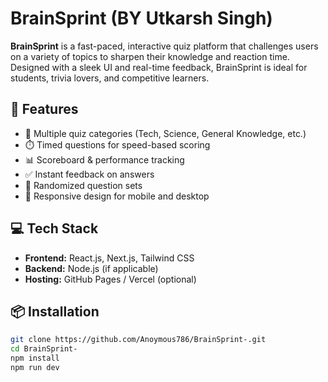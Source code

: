 # BrainSprint (BY Utkarsh Singh)

**BrainSprint** is a fast-paced, interactive quiz platform that challenges users on a variety of topics to sharpen their knowledge and reaction time. 
Designed with a sleek UI and real-time feedback, BrainSprint is ideal for students, trivia lovers, and competitive learners.

## 🚀 Features

- 🎯 Multiple quiz categories (Tech, Science, General Knowledge, etc.)
- ⏱️ Timed questions for speed-based scoring
- 📊 Scoreboard & performance tracking
- ✅ Instant feedback on answers
- 🔄 Randomized question sets
- 📱 Responsive design for mobile and desktop

## 💻 Tech Stack

- **Frontend:** React.js, Next.js, Tailwind CSS
- **Backend:** Node.js (if applicable)
- **Hosting:** GitHub Pages / Vercel (optional)

## 📦 Installation

```bash
git clone https://github.com/Anoymous786/BrainSprint-.git
cd BrainSprint-
npm install
npm run dev
